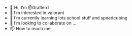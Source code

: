 - 👋 Hi, I’m @Graflerd
- 👀 I’m interested in valorant 
- 🌱 I’m currently learning lots school stuff and speedcubing
- 💞️ I’m looking to collaborate on ...
- 📫 How to reach me 

<!---
Graflerd/Graflerd is a ✨ special ✨ repository because its `README.md` (this file) appears on your GitHub profile.
You can click the Preview link to take a look at your changes.
--->
